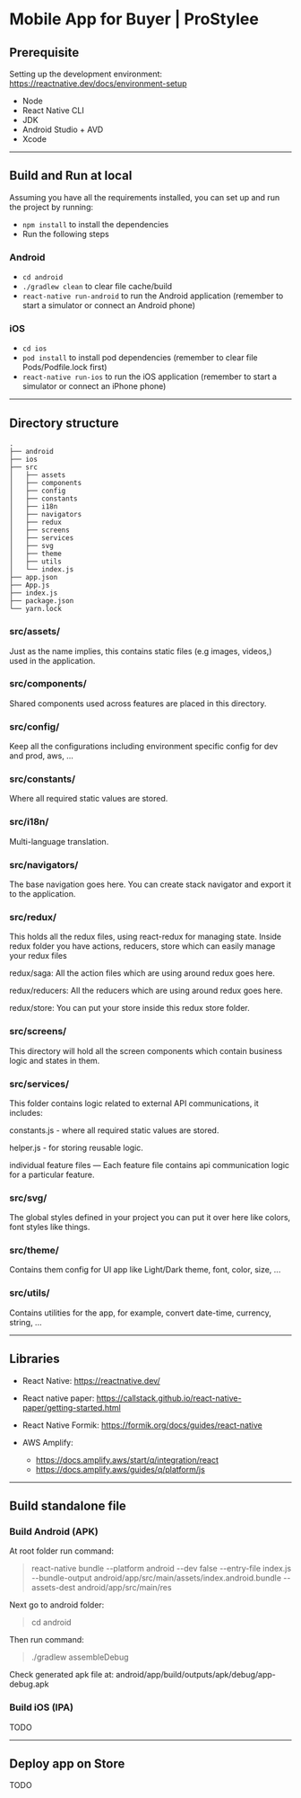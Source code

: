 # Mobile App for Buyer | ProStylee

## Prerequisite

Setting up the development environment: https://reactnative.dev/docs/environment-setup

- Node
- React Native CLI
- JDK
- Android Studio + AVD
- Xcode

---

## Build and Run at local

Assuming you have all the requirements installed, you can set up and run the project by running:

- `npm install` to install the dependencies
- Run the following steps

### Android

- `cd android`
- `./gradlew clean` to clear file cache/build
- `react-native run-android` to run the Android application (remember to start a simulator or connect an Android phone)

### iOS

- `cd ios`
- `pod install` to install pod dependencies (remember to clear file Pods/Podfile.lock first)
- `react-native run-ios` to run the iOS application (remember to start a simulator or connect an iPhone phone)

---

## Directory structure

```
.
├── android
├── ios
├── src
│   ├── assets
│   ├── components
│   ├── config
│   ├── constants
│   ├── i18n
│   ├── navigators
│   ├── redux
│   ├── screens
│   ├── services
│   ├── svg
│   ├── theme
│   ├── utils
│   └── index.js
├── app.json
├── App.js
├── index.js
├── package.json
└── yarn.lock
```


### src/assets/

Just as the name implies, this contains static files (e.g images, videos,) used in the application.

### src/components/

Shared components used across features are placed in this directory. 

### src/config/

Keep all the configurations including environment specific config for dev and prod, aws, ...

### src/constants/

Where all required static values are stored.

### src/i18n/

Multi-language translation.

### src/navigators/

The base navigation goes here. You can create stack navigator and export it to the application.

### src/redux/

This holds all the redux files, using react-redux for managing state. Inside redux folder you have actions, reducers, store which can easily manage your redux files

redux/saga: All the action files which are using around redux goes here.

redux/reducers: All the reducers which are using around redux goes here.

redux/store: You can put your store inside this redux store folder.

### src/screens/

This directory will hold all the screen components which contain business logic and states in them.

### src/services/

This folder contains logic related to external API communications, it includes:

constants.js - where all required static values are stored.

helper.js - for storing reusable logic.

individual feature files — Each feature file contains api communication logic for a particular feature.

### src/svg/

The global styles defined in your project you can put it over here like colors, font styles like things.

### src/theme/

Contains them config for UI app like Light/Dark theme, font, color, size, ...

### src/utils/

Contains utilities for the app, for example, convert date-time, currency, string, ...

---

## Libraries

- React Native: https://reactnative.dev/

- React native paper: https://callstack.github.io/react-native-paper/getting-started.html

- React Native Formik: https://formik.org/docs/guides/react-native

- AWS Amplify:

    - https://docs.amplify.aws/start/q/integration/react
    - https://docs.amplify.aws/guides/q/platform/js

---

## Build standalone file

### Build Android (APK)

At root folder run command:

> react-native bundle --platform android --dev false --entry-file index.js --bundle-output android/app/src/main/assets/index.android.bundle --assets-dest android/app/src/main/res

Next go to android folder:

> cd android

Then run command:

> ./gradlew assembleDebug

Check generated apk file at: android/app/build/outputs/apk/debug/app-debug.apk

### Build iOS (IPA)

TODO

---

## Deploy app on Store

TODO
